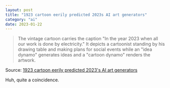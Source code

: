 ```yaml
---
layout: post
title: "1923 cartoon eerily predicted 2023s AI art generators"
category: "ai"
date: 2023-01-22
---
```


>The vintage cartoon carries the caption "In the year 2023 when all our work is done by electricity." It depicts a cartoonist standing by his drawing table and making plans for social events while an "idea dynamo" generates ideas and a "cartoon dynamo" renders the artwork.

Source: [1923 cartoon eerily predicted 2023's AI art generators](https://arstechnica.com/information-technology/2023/01/a-cartoonist-predicted-2023s-ai-drawing-machines-in-1923/)

Huh, quite a coincidence.

